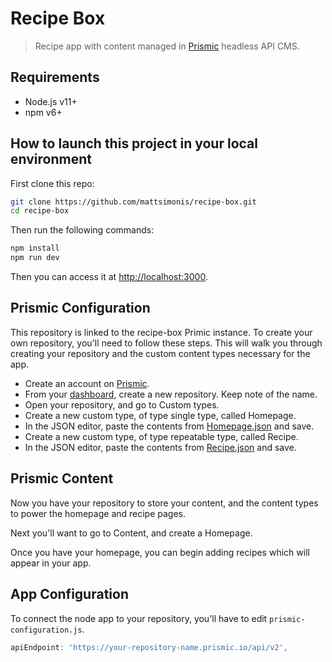 # Recipe Box

>  Recipe app with content managed in [Prismic](https://prismic.io/) headless API CMS.

## Requirements

- Node.js v11+
- npm v6+

## How to launch this project in your local environment

First clone this repo:

```bash
git clone https://github.com/mattsimonis/recipe-box.git
cd recipe-box
```

Then run the following commands:

``` bash
npm install
npm run dev
```

Then you can access it at [http://localhost:3000](http://localhost:3000).

## Prismic Configuration

This repository is linked to the recipe-box Primic instance. To create your own repository, you'll need to follow these steps. This will walk you through creating your repository and the custom content types necessary for the app.

- Create an account on [Prismic](https://prismic.io/).
- From your [dashboard](https://prismic.io/dashboard/), create a new repository. Keep note of the name.
- Open your repository, and go to Custom types.
- Create a new custom type, of type single type, called Homepage.
- In the JSON editor, paste the contents from [Homepage.json](Prismic/Homepage.json) and save.
- Create a new custom type, of type repeatable type, called Recipe.
- In the JSON editor, paste the contents from [Recipe.json](Prismic/Recipe.json) and save.

## Prismic Content

Now you have your repository to store your content, and the content types to power the homepage and recipe pages.

Next you'll want to go to Content, and create a Homepage.

Once you have your homepage, you can begin adding recipes which will appear in your app.

## App Configuration

To connect the node app to your repository, you'll have to edit `prismic-configuration.js`.

```javascript
apiEndpoint: 'https://your-repository-name.prismic.io/api/v2',
```